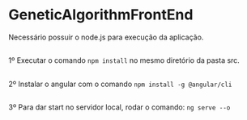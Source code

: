 # GeneticAlgorithmFrontEnd

Necessário possuir o node.js para execução da aplicação.
##
1º Executar o comando `npm install` no mesmo diretório da pasta src.
##
2º Instalar o angular com o comando `npm install -g @angular/cli` 
##
3º Para dar start no servidor local, rodar o comando: `ng serve --o`
